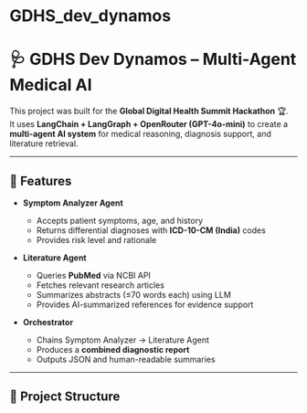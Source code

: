 # GDHS_dev_dynamos
# 🩺 GDHS Dev Dynamos – Multi-Agent Medical AI

This project was built for the **Global Digital Health Summit Hackathon** 🏆.  
It uses **LangChain + LangGraph + OpenRouter (GPT-4o-mini)** to create a **multi-agent AI system** for medical reasoning, diagnosis support, and literature retrieval.

---

## 🚀 Features

- **Symptom Analyzer Agent**
  - Accepts patient symptoms, age, and history
  - Returns differential diagnoses with **ICD-10-CM (India)** codes
  - Provides risk level and rationale

- **Literature Agent**
  - Queries **PubMed** via NCBI API
  - Fetches relevant research articles
  - Summarizes abstracts (≤70 words each) using LLM
  - Provides AI-summarized references for evidence support

- **Orchestrator**
  - Chains Symptom Analyzer → Literature Agent
  - Produces a **combined diagnostic report**
  - Outputs JSON and human-readable summaries

---

## 📂 Project Structure

